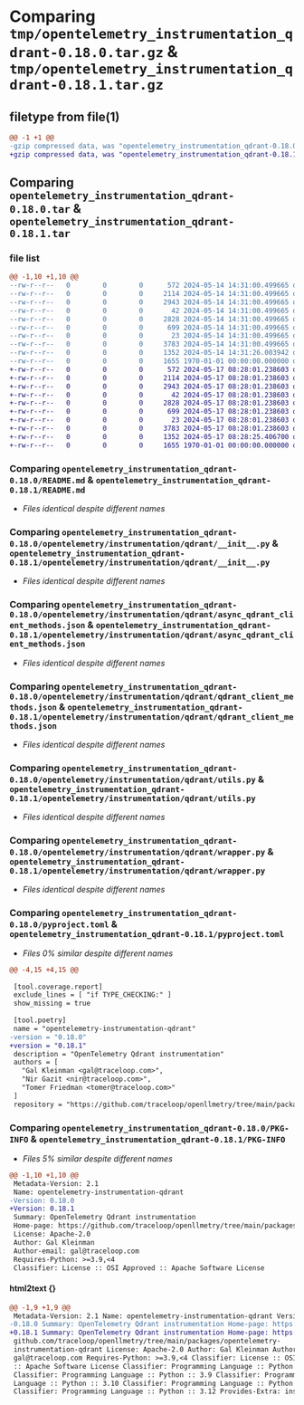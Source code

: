 # Comparing `tmp/opentelemetry_instrumentation_qdrant-0.18.0.tar.gz` & `tmp/opentelemetry_instrumentation_qdrant-0.18.1.tar.gz`

## filetype from file(1)

```diff
@@ -1 +1 @@
-gzip compressed data, was "opentelemetry_instrumentation_qdrant-0.18.0.tar", max compression
+gzip compressed data, was "opentelemetry_instrumentation_qdrant-0.18.1.tar", max compression
```

## Comparing `opentelemetry_instrumentation_qdrant-0.18.0.tar` & `opentelemetry_instrumentation_qdrant-0.18.1.tar`

### file list

```diff
@@ -1,10 +1,10 @@
--rw-r--r--   0        0        0      572 2024-05-14 14:31:00.499665 opentelemetry_instrumentation_qdrant-0.18.0/README.md
--rw-r--r--   0        0        0     2114 2024-05-14 14:31:00.499665 opentelemetry_instrumentation_qdrant-0.18.0/opentelemetry/instrumentation/qdrant/__init__.py
--rw-r--r--   0        0        0     2943 2024-05-14 14:31:00.499665 opentelemetry_instrumentation_qdrant-0.18.0/opentelemetry/instrumentation/qdrant/async_qdrant_client_methods.json
--rw-r--r--   0        0        0       42 2024-05-14 14:31:00.499665 opentelemetry_instrumentation_qdrant-0.18.0/opentelemetry/instrumentation/qdrant/config.py
--rw-r--r--   0        0        0     2828 2024-05-14 14:31:00.499665 opentelemetry_instrumentation_qdrant-0.18.0/opentelemetry/instrumentation/qdrant/qdrant_client_methods.json
--rw-r--r--   0        0        0      699 2024-05-14 14:31:00.499665 opentelemetry_instrumentation_qdrant-0.18.0/opentelemetry/instrumentation/qdrant/utils.py
--rw-r--r--   0        0        0       23 2024-05-14 14:31:00.499665 opentelemetry_instrumentation_qdrant-0.18.0/opentelemetry/instrumentation/qdrant/version.py
--rw-r--r--   0        0        0     3783 2024-05-14 14:31:00.499665 opentelemetry_instrumentation_qdrant-0.18.0/opentelemetry/instrumentation/qdrant/wrapper.py
--rw-r--r--   0        0        0     1352 2024-05-14 14:31:26.003942 opentelemetry_instrumentation_qdrant-0.18.0/pyproject.toml
--rw-r--r--   0        0        0     1655 1970-01-01 00:00:00.000000 opentelemetry_instrumentation_qdrant-0.18.0/PKG-INFO
+-rw-r--r--   0        0        0      572 2024-05-17 08:28:01.238603 opentelemetry_instrumentation_qdrant-0.18.1/README.md
+-rw-r--r--   0        0        0     2114 2024-05-17 08:28:01.238603 opentelemetry_instrumentation_qdrant-0.18.1/opentelemetry/instrumentation/qdrant/__init__.py
+-rw-r--r--   0        0        0     2943 2024-05-17 08:28:01.238603 opentelemetry_instrumentation_qdrant-0.18.1/opentelemetry/instrumentation/qdrant/async_qdrant_client_methods.json
+-rw-r--r--   0        0        0       42 2024-05-17 08:28:01.238603 opentelemetry_instrumentation_qdrant-0.18.1/opentelemetry/instrumentation/qdrant/config.py
+-rw-r--r--   0        0        0     2828 2024-05-17 08:28:01.238603 opentelemetry_instrumentation_qdrant-0.18.1/opentelemetry/instrumentation/qdrant/qdrant_client_methods.json
+-rw-r--r--   0        0        0      699 2024-05-17 08:28:01.238603 opentelemetry_instrumentation_qdrant-0.18.1/opentelemetry/instrumentation/qdrant/utils.py
+-rw-r--r--   0        0        0       23 2024-05-17 08:28:01.238603 opentelemetry_instrumentation_qdrant-0.18.1/opentelemetry/instrumentation/qdrant/version.py
+-rw-r--r--   0        0        0     3783 2024-05-17 08:28:01.238603 opentelemetry_instrumentation_qdrant-0.18.1/opentelemetry/instrumentation/qdrant/wrapper.py
+-rw-r--r--   0        0        0     1352 2024-05-17 08:28:25.406700 opentelemetry_instrumentation_qdrant-0.18.1/pyproject.toml
+-rw-r--r--   0        0        0     1655 1970-01-01 00:00:00.000000 opentelemetry_instrumentation_qdrant-0.18.1/PKG-INFO
```

### Comparing `opentelemetry_instrumentation_qdrant-0.18.0/README.md` & `opentelemetry_instrumentation_qdrant-0.18.1/README.md`

 * *Files identical despite different names*

### Comparing `opentelemetry_instrumentation_qdrant-0.18.0/opentelemetry/instrumentation/qdrant/__init__.py` & `opentelemetry_instrumentation_qdrant-0.18.1/opentelemetry/instrumentation/qdrant/__init__.py`

 * *Files identical despite different names*

### Comparing `opentelemetry_instrumentation_qdrant-0.18.0/opentelemetry/instrumentation/qdrant/async_qdrant_client_methods.json` & `opentelemetry_instrumentation_qdrant-0.18.1/opentelemetry/instrumentation/qdrant/async_qdrant_client_methods.json`

 * *Files identical despite different names*

### Comparing `opentelemetry_instrumentation_qdrant-0.18.0/opentelemetry/instrumentation/qdrant/qdrant_client_methods.json` & `opentelemetry_instrumentation_qdrant-0.18.1/opentelemetry/instrumentation/qdrant/qdrant_client_methods.json`

 * *Files identical despite different names*

### Comparing `opentelemetry_instrumentation_qdrant-0.18.0/opentelemetry/instrumentation/qdrant/utils.py` & `opentelemetry_instrumentation_qdrant-0.18.1/opentelemetry/instrumentation/qdrant/utils.py`

 * *Files identical despite different names*

### Comparing `opentelemetry_instrumentation_qdrant-0.18.0/opentelemetry/instrumentation/qdrant/wrapper.py` & `opentelemetry_instrumentation_qdrant-0.18.1/opentelemetry/instrumentation/qdrant/wrapper.py`

 * *Files identical despite different names*

### Comparing `opentelemetry_instrumentation_qdrant-0.18.0/pyproject.toml` & `opentelemetry_instrumentation_qdrant-0.18.1/pyproject.toml`

 * *Files 0% similar despite different names*

```diff
@@ -4,15 +4,15 @@
 
 [tool.coverage.report]
 exclude_lines = [ "if TYPE_CHECKING:" ]
 show_missing = true
 
 [tool.poetry]
 name = "opentelemetry-instrumentation-qdrant"
-version = "0.18.0"
+version = "0.18.1"
 description = "OpenTelemetry Qdrant instrumentation"
 authors = [
   "Gal Kleinman <gal@traceloop.com>",
   "Nir Gazit <nir@traceloop.com>",
   "Tomer Friedman <tomer@traceloop.com>"
 ]
 repository = "https://github.com/traceloop/openllmetry/tree/main/packages/opentelemetry-instrumentation-qdrant"
```

### Comparing `opentelemetry_instrumentation_qdrant-0.18.0/PKG-INFO` & `opentelemetry_instrumentation_qdrant-0.18.1/PKG-INFO`

 * *Files 5% similar despite different names*

```diff
@@ -1,10 +1,10 @@
 Metadata-Version: 2.1
 Name: opentelemetry-instrumentation-qdrant
-Version: 0.18.0
+Version: 0.18.1
 Summary: OpenTelemetry Qdrant instrumentation
 Home-page: https://github.com/traceloop/openllmetry/tree/main/packages/opentelemetry-instrumentation-qdrant
 License: Apache-2.0
 Author: Gal Kleinman
 Author-email: gal@traceloop.com
 Requires-Python: >=3.9,<4
 Classifier: License :: OSI Approved :: Apache Software License
```

#### html2text {}

```diff
@@ -1,9 +1,9 @@
 Metadata-Version: 2.1 Name: opentelemetry-instrumentation-qdrant Version:
-0.18.0 Summary: OpenTelemetry Qdrant instrumentation Home-page: https://
+0.18.1 Summary: OpenTelemetry Qdrant instrumentation Home-page: https://
 github.com/traceloop/openllmetry/tree/main/packages/opentelemetry-
 instrumentation-qdrant License: Apache-2.0 Author: Gal Kleinman Author-email:
 gal@traceloop.com Requires-Python: >=3.9,<4 Classifier: License :: OSI Approved
 :: Apache Software License Classifier: Programming Language :: Python :: 3
 Classifier: Programming Language :: Python :: 3.9 Classifier: Programming
 Language :: Python :: 3.10 Classifier: Programming Language :: Python :: 3.11
 Classifier: Programming Language :: Python :: 3.12 Provides-Extra: instruments
```

